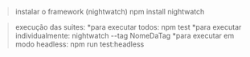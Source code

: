 >instalar o framework (nightwatch)
npm install nightwatch

>execução das suites:
*para executar todos: npm test
*para executar individualmente: nightwatch --tag NomeDaTag
*para executar em modo headless: npm run test:headless